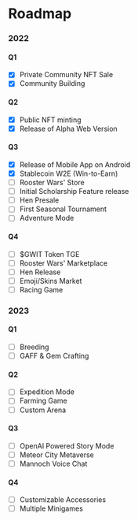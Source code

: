 # **Roadmap**
<!--
To the community:

Rooster Wars' roadmap is currently being updated. Thank you for your patience!
Rest assured that the changes to be implemented are for the betterment of the project, and factoring current market sentiments.

<center>

**We are continuously Building!**

</center>
-->

### 2022

#### Q1

- [x] Private Community NFT Sale
- [x] Community Building

#### Q2

- [x] Public NFT minting
- [x] Release of Alpha Web Version

#### Q3

- [x] Release of Mobile App on Android
- [x] Stablecoin W2E (Win-to-Earn)
- [ ] Rooster Wars' Store
- [ ] Initial Scholarship Feature release
- [ ] Hen Presale
- [ ] First Seasonal Tournament
- [ ] Adventure Mode

#### Q4

- [ ] $GWIT Token TGE
- [ ] Rooster Wars' Marketplace
- [ ] Hen Release
- [ ] Emoji/Skins Market
- [ ] Racing Game

### 2023

#### Q1

- [ ] Breeding
- [ ] GAFF & Gem Crafting

#### Q2

- [ ] Expedition Mode
- [ ] Farming Game
- [ ] Custom Arena

#### Q3

- [ ] OpenAI Powered Story Mode
- [ ] Meteor City Metaverse
- [ ] Mannoch Voice Chat

#### Q4

- [ ] Customizable Accessories
- [ ] Multiple Minigames